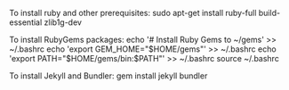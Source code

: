 To install ruby and other prerequisites:
sudo apt-get install ruby-full build-essential zlib1g-dev

To install RubyGems packages:
echo '# Install Ruby Gems to ~/gems' >> ~/.bashrc
echo 'export GEM_HOME="$HOME/gems"' >> ~/.bashrc
echo 'export PATH="$HOME/gems/bin:$PATH"' >> ~/.bashrc
source ~/.bashrc

To install Jekyll and Bundler:
gem install jekyll bundler
